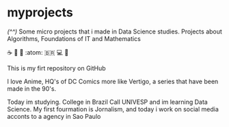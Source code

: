 # myprojects
_(^^)_
Some micro projects that i made in Data Science studies. Projects about Algorithms, Foundations of IT and Mathematics

:coffee: :pizza: 📸 :atom: 🇧🇷 💻 :dancer:

This is my firt repository on GitHub

I love Anime, HQ's of DC Comics more like Vertigo, a series that have been made in the 90's. 

Today im studying. College in Brazil Call UNIVESP and im learning Data Science. My first fourmation is Jornalism, and today i work on social media acconts to a agency in Sao Paulo
